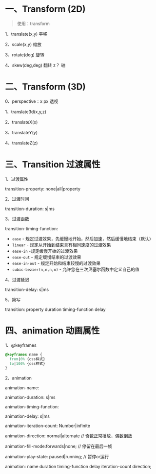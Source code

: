 # 一、Transform (2D)

> 使用：transform

1、translate(x,y) 平移

2、scale(x,y) 缩放

3、rotate(deg) 旋转

4、skew(deg,deg) 翻转 z？ 轴



#  二、Transform (3D)

0、perspective：x px 透视

1、translate3d(x,y,z)

2、translateX(x)

3、translateY(y)

4、translateZ(z)



# 三、Transition 过渡属性

1、过渡属性

transition-property: none|all|property

2、过渡时间

transition-duration: s|ms

3、过渡函数

transition-timing-function:

- `ease` - 规定过渡效果，先缓慢地开始，然后加速，然后缓慢地结束（默认）
- `linear` - 规定从开始到结束具有相同速度的过渡效果
- `ease-in` -规定缓慢开始的过渡效果
- `ease-out` - 规定缓慢结束的过渡效果
- `ease-in-out` - 规定开始和结束较慢的过渡效果
- `cubic-bezier(n,n,n,n)` - 允许您在三次贝塞尔函数中定义自己的值

4、过渡延迟

transition-delay: s|ms

5、简写

transition: property duration timing-function delay

# 四、animation 动画属性

1、@keyframes

```css
@keyframes name {
  from|0% {css样式}
  to|100% {css样式}
}
```

2、animation

animation-name:

animation-duration: s|ms

animation-timing-function:

animation-delay: s|ms

animation-iteration-count: Number|infinite

animation-direction: normal|alternate // 奇数正常播放，偶数倒放

animation-fill-mode:forwards|none; // 停留在最后一帧

animation-play-state: paused|running; // 暂停or运行

animation: name duration timing-function delay iteration-count direction;